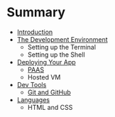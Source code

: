 # Summary

* [Introduction](README.md)
* [The Development Environment](the_development_environment.md)
   * Setting up the Terminal
   * Setting up the Shell
* [Deploying Your App](deployment.md)
   * [PAAS](paas.md)
   * Hosted VM
* [Dev Tools](dev_tools.md)
   * [Git and GitHub](git_and_github.md)
* [Languages](languages.md)
   * HTML and CSS

